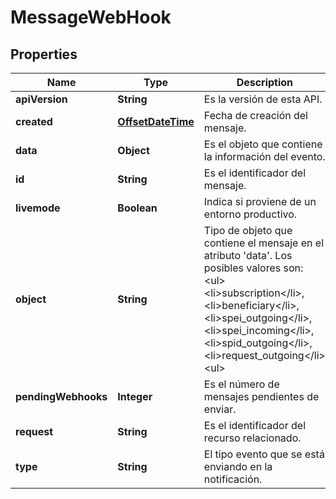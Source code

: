 # MessageWebHook

## Properties
Name | Type | Description | Notes
------------ | ------------- | ------------- | -------------
**apiVersion** | **String** | Es la versión de esta API. |  [optional]
**created** | [**OffsetDateTime**](OffsetDateTime.md) | Fecha de creación del mensaje. |  [optional]
**data** | **Object** | Es el objeto que contiene la información del evento. |  [optional]
**id** | **String** | Es el identificador del mensaje. |  [optional]
**livemode** | **Boolean** | Indica si proviene de un entorno productivo. |  [optional]
**object** | **String** | Tipo de objeto  que contiene el mensaje en el atributo &#x27;data&#x27;. Los posibles valores son:  &lt;ul&gt;&lt;li&gt;subscription&lt;/li&gt;, &lt;li&gt;beneficiary&lt;/li&gt;, &lt;li&gt;spei_outgoing&lt;/li&gt;, &lt;li&gt;spei_incoming&lt;/li&gt;, &lt;li&gt;spid_outgoing&lt;/li&gt;, &lt;li&gt;request_outgoing&lt;/li&gt;&lt;ul&gt;  |  [optional]
**pendingWebhooks** | **Integer** | Es el número de mensajes pendientes de enviar. |  [optional]
**request** | **String** | Es el identificador del recurso relacionado. |  [optional]
**type** | **String** | El tipo evento que se está enviando en la notificación. |  [optional]
